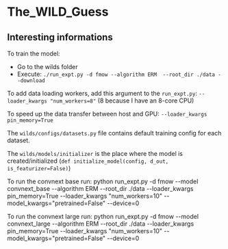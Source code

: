 # The_WILD_Guess


## Interesting informations

To train the model:
- Go to the wilds folder
- Execute: `./run_expt.py -d fmow --algorithm ERM  --root_dir ./data --download` 


To add data loading workers, add this argument to the `run_expt.py`: `--loader_kwargs "num_workers=8"`
(8 because I have an 8-core CPU)

To speed up the data transfer between host and GPU: `--loader_kwargs pin_memory=True`

The `wilds/configs/datasets.py` file  contains default  training config for each dataset.

The `wilds/models/initializer` is the place where the model is created/initialized (`def initialize_model(config, d_out, is_featurizer=False)`)

 
To run the convnext base run:
python run_expt.py -d fmow --model convnext_base --algorithm ERM  --root_dir ./data --loader_kwargs pin_memory=True --loader_kwargs "num_workers=10" --model_kwargs="pretrained=False" --device=0

To run the convnext large run:
python run_expt.py -d fmow --model convnext_large --algorithm ERM  --root_dir ./data --loader_kwargs pin_memory=True --loader_kwargs "num_workers=10" --model_kwargs="pretrained=False" --device=0